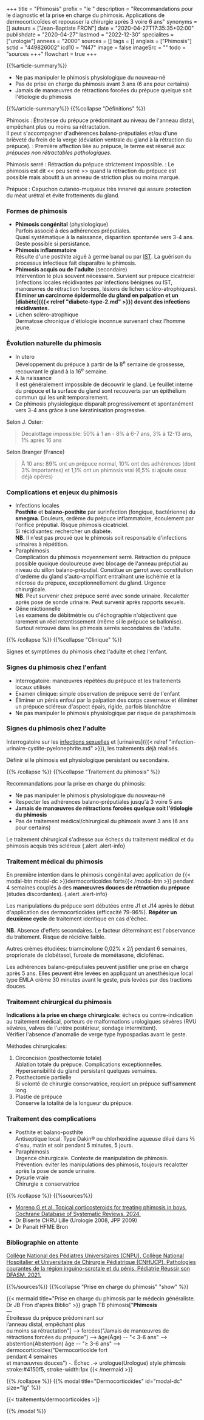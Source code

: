 +++
title = "Phimosis"
prefix = "le "
description = "Recommandations pour le diagnostic et la prise en charge du phimosis. Applications de dermocorticoïdes et repousser la chirurgie après 3 voire 6 ans"
synonyms = []
auteurs = ["Jean-Baptiste FRON"]
date = "2020-04-27T17:35:35+02:00"
publishdate = "2020-04-27"
lastmod = "2022-12-30"
specialites = ["urologie"]
annees = "2000"
sources = []
tags = []
anglais = ["Phimosis"]
sctid = "449826002"
icd10 = "N47"
image = false
imageSrc = ""
todo = "sources +++"
flowchart = true
+++

{{%article-summary%}}

- Ne pas manipuler le phimosis physiologique du nouveau-né
- Pas de prise en charge du phimosis avant 3 ans (6 ans pour certains)
- Jamais de manœuvres de rétractions forcées du prépuce quelque soit l'étiologie du phimosis

{{%/article-summary%}}
{{%collapse "Définitions" %}}

Phimosis
: Étroitesse du prépuce prédominant au niveau de l'anneau distal, empêchant plus ou moins sa rétractation.  
Il peut s'accompagner d'adhérences balano-préputiales et/ou d'une brièveté du frein de la verge (déviation ventrale du gland à la rétraction du prépuce).
: Première affection liée au prépuce, le terme est réservé aux *prépuces non rétractables pathologiques*.

Phimosis serré
: Rétraction du prépuce strictement impossible.
: Le phimosis est dit << peu serré >> quand la rétraction du prépuce est possible mais aboutit à un anneau de striction plus ou moins marqué.

Prépuce
: Capuchon cutanéo-muqueux très innervé qui assure protection du méat urétral et évite frottements du gland.

### Formes de phimosis

- **Phimosis congénital** (physiologique)  
  Parfois associé à des adhérences préputiales.  
  Quasi systématique à la naissance, disparition spontanée vers 3-4 ans. Geste possible si persistance.
- **Phimosis inflammatoire**  
  Résulte d'une posthite aiguë à germe banal ou par [IST](/tags/ist/). La guérison du processus infectieux fait disparaître le phimosis.
- **Phimosis acquis ou de l'adulte** (secondaire)  
  Intervention le plus souvent nécessaire. Survient sur prépuce cicatriciel (infections locales récidivantes par infections bénignes ou IST, manœuvres de rétraction forcées, lésions de lichen scléro-atrophiques).  
  **Éliminer un carcinome épidermoïde du gland en palpation et un [diabète]({{< relref "diabete-type-2.md" >}}) devant des infections récidivantes.**
- Lichen scléro-atrophique  
  Dermatose chronique d'étiologie inconnue survenant chez l'homme jeune.

### Évolution naturelle du phimosis

- In utero  
  Développement du prépuce à partir de la 8<sup>e</sup> semaine de grossesse, recouvrant le gland à la 16<sup>e</sup> semaine.
- À la naissance  
  Il est généralement impossible de découvrir le gland. Le feuillet interne du prépuce et la surface du gland sont recouverts par un épithélium commun qui les unit temporairement.
- Ce phimosis physiologique disparaît progressivement et spontanément vers 3-4 ans grâce à une kératinisation progressive.

Selon J. Oster:
> Décalottage impossible: 50% à 1 an - 8% à 6-7 ans, 3% à 12-13 ans, 1% après 16 ans

Selon Branger (France)
> À 10 ans: 89% ont un prépuce normal, 10% ont des adhérences (dont 3% importantes) et 1,1% ont un phimosis vrai (6,5% si ajoute ceux déjà opérés)

### Complications et enjeux du phimosis

- Infections locales  
  **Posthite** et **balano-posthite** par surinfection (fongique, bactérienne) du **smegma**. Douleurs, œdème du prépuce inflammatoire, écoulement par l'orifice préputial. Risque phimosis cicatriciel.  
  Si récidivantes: rechercher un diabète.  
  **NB.** Il n'est pas prouvé que le phimosis soit responsable d'infections urinaires à répétition.
- Paraphimosis  
  Complication du phimosis moyennement serré. Rétraction du prépuce possible quoique douloureuse avec blocage de l'anneau préputial au niveau du sillon balano-préputial. Constitue un garrot avec constitution d'œdème du gland s'auto-amplifiant entraînant une ischémie et la nécrose du prépuce, exceptionnellement du gland. Urgence chirurgicale.  
  **NB**. Peut survenir chez prépuce serré avec sonde urinaire. Recalotter après pose de sonde urinaire. Peut survenir après rapports sexuels.
- Gêne mictionnelle  
  Les examens de débitmétrie ou d'échographie n'objectivent que rarement un réel retentissement (même si le prépuce se ballonise). Surtout retrouvé dans les phimosis serrés secondaires de l'adulte.

{{% /collapse %}}
{{%collapse "Clinique" %}}

Signes et symptômes du phimosis chez l'adulte et chez l'enfant.

### Signes du phimosis chez l'enfant

- Interrogatoire: manœuvres répétées du prépuce et les traitements locaux utilisés
- Examen clinique: simple observation de prépuce serré de l'enfant
- Éliminer un pénis enfoui par la palpation des corps caverneux et éliminer un prépuce scléreux d'aspect épais, rigide, parfois blanchâtre
- Ne pas manipuler le phimosis physiologique par risque de paraphimosis

### Signes du phimosis chez l'adulte

Interrogatoire sur les [infections sexuelles](/tags/ist/) et [urinaires]({{< relref "infection-urinaire-cystite-pyelonephrite.md" >}}), les traitements déjà réalisés.

Définir si le phimosis est physiologique persistant ou secondaire.

{{% /collapse %}}
{{%collapse "Traitement du phimosis" %}}

Recommandations pour la prise en charge du phimosis:

- Ne pas manipuler le phimosis physiologique du nouveau-né
- Respecter les adhérences balano-préputiales jusqu'à 3 voire 5 ans
- **Jamais de manœuvres de rétractions forcées quelque soit l'étiologie du phimosis**
- Pas de traitement médical/chirurgical du phimosis avant 3 ans (6 ans pour certains)

Le traitement chirurgical s'adresse aux échecs du traitement médical et du phimosis acquis très scléreux
{.alert .alert-info}

### Traitement médical du phimosis

En première intention dans le phimosis congénital avec application de {{< modal-btn modal-dc >}}dermocorticoïdes forts{{< /modal-btn >}} pendant 4 semaines couplés à des **manœuvres douces de rétraction du prépuce** (études discordantes).
{.alert .alert-info}

Les manipulations du prépuce sont débutées entre J1 et J14 après le début d'application des dermocorticoïdes (efficacité 79-96%). **Répéter un deuxième cycle** de traitement identique en cas d'échec.

**NB.** Absence d'effets secondaires. Le facteur déterminant est l'observance du traitement. Risque de récidive faible.

Autres crèmes étudiées: triamcinolone 0,02% x 2/j pendant 6 semaines, proprionate de clobétasol, furoate de mométasone, diclofénac.

Les adhérences balano-préputiales peuvent justifier une prise en charge après 5 ans. Elles peuvent être levées en appliquant un anesthésique local type EMLA crème 30 minutes avant le geste, puis levées par des tractions douces.

### Traitement chirurgical du phimosis

**Indications à la prise en charge chirurgicale:** échecs ou contre-indication au traitement médical, porteurs de malformations urologiques sévères (RVU sévères, valves de l'urètre postérieur, sondage intermittent).  
Vérifier l'absence d'anomalie de verge type hypospadias avant le geste.

Méthodes chirurgicales:

1. Circoncision (posthectomie totale)  
  Ablation totale du prépuce. Complications exceptionnelles. Hypersensibilité du gland persistant quelques semaines.
2. Posthectomie partielle  
  Si volonté de chirurgie conservatrice, requiert un prépuce suffisamment long.
3. Plastie de prépuce  
  Conserve la totalité de la longueur du prépuce.

### Traitement des complications

- Posthite et balano-posthite  
  Antiseptique local. Type Dakin® ou chlorhexidine aqueuse dilué dans ⅔ d'eau, matin et soir pendant 5 minutes, 5 jours.
- Paraphimosis  
  Urgence chirurgicale. Contexte de manipulation de phimosis.  
  Prévention: éviter les manipulations des phimosis, toujours recalotter après la pose de sonde urinaire.
- Dysurie vraie  
  Chirurgie ± conservatrice

{{% /collapse %}}
{{%sources%}}

- [Moreno G et al. Topical corticosteroids for treating phimosis in boys. Cochrane Database of Systematic Reviews. 2024.](https://www.cochranelibrary.com/cdsr/doi/10.1002/14651858.CD008973.pub3/full/fr)
- Dr Biserte CHRU Lille (Urologie 2008, JPP 2009)
- Dr Panait HFME Bron

### Bibliographie en attente

[Collège National des Pédiatres Universitaires (CNPU), Collège National Hospitalier et Universitaire de Chirurgie Pédiatrique (CNHUCP). Pathologies courantes de la région inguino-scrotale et du pénis. Pédiatrie Réussir son DFASM. 2021.](https://www.pedia-univ.fr/deuxieme-cycle/referentiel/gastroenterologie-nutrition-chirurgie-abdominopelvienne/pathologies)

{{%/sources%}}
{{%collapse "Prise en charge du phimosis" "show" %}}

{{< mermaid title="Prise en charge du phimosis par le médecin généraliste. Dr JB Fron d'après Biblio" >}}
graph TB
  phimosis["<b>Phimosis</b><br>—<br>Étroitesse du prépuce prédominant sur<br>l’anneau distal, empêchant plus<br>ou moins sa rétractation"] --> forcées("Jamais de manœuvres de<br>rétractions forcées du prépuce") --> âge(Âge) -- "&lt; 3-6 ans" --> abstention(Abstention)
    âge -- "≥ 3-6 ans" --> dermocorticoïdes("Dermocorticoïde fort<br>pendant 4 semaines<br>et manœuvres douces") -. Échec .-> urologue(Urologue)
  style phimosis stroke:#4150f5, stroke-width:1px
{{< /mermaid >}}

{{% /collapse %}}
{{% modal title="Dermocorticoïdes" id="modal-dc" size="lg" %}}

{{< traitements/dermocorticoides >}}

{{% /modal %}}
